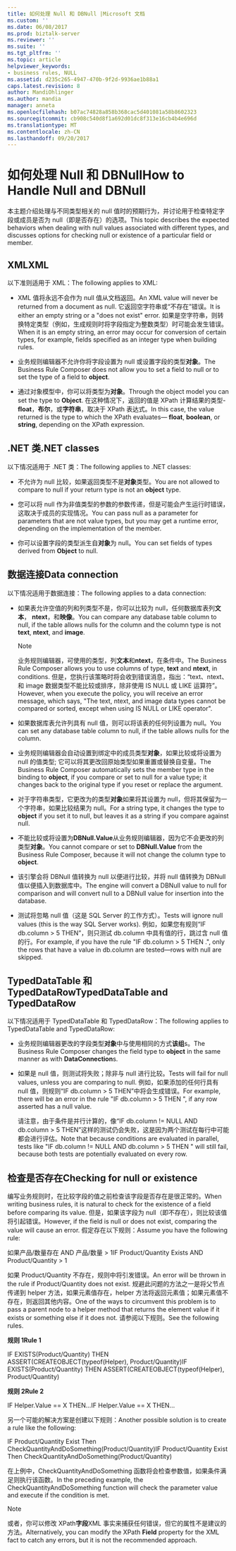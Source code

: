 ```yaml
---
title: 如何处理 Null 和 DBNull |Microsoft 文档
ms.custom: ''
ms.date: 06/08/2017
ms.prod: biztalk-server
ms.reviewer: ''
ms.suite: ''
ms.tgt_pltfrm: ''
ms.topic: article
helpviewer_keywords:
- business rules, NULL
ms.assetid: d235c265-4947-470b-9f2d-9936ae1b88a1
caps.latest.revision: 8
author: MandiOhlinger
ms.author: mandia
manager: anneta
ms.openlocfilehash: b07ac74828a858b368cac5d401081a58b8602323
ms.sourcegitcommit: cb908c540d8f1a692d01dc8f313e16cb4b4e696d
ms.translationtype: MT
ms.contentlocale: zh-CN
ms.lasthandoff: 09/20/2017
---
```

# <a name="how-to-handle-null-and-dbnull"></a><span data-ttu-id="a2cae-102">如何处理 Null 和 DBNull</span><span class="sxs-lookup"><span data-stu-id="a2cae-102">How to Handle Null and DBNull</span></span>
<span data-ttu-id="a2cae-103">本主题介绍处理与不同类型相关的 null 值时的预期行为，并讨论用于检查特定字段或成员是否为 null（即是否存在）的选项。</span><span class="sxs-lookup"><span data-stu-id="a2cae-103">This topic describes the expected behaviors when dealing with null values associated with different types, and discusses options for checking null or existence of a particular field or member.</span></span>  
  
## <a name="xml"></a><span data-ttu-id="a2cae-104">XML</span><span class="sxs-lookup"><span data-stu-id="a2cae-104">XML</span></span>  
 <span data-ttu-id="a2cae-105">以下准则适用于 XML：</span><span class="sxs-lookup"><span data-stu-id="a2cae-105">The following applies to XML:</span></span>  
  
-   <span data-ttu-id="a2cae-106">XML 值将永远不会作为 null 值从文档返回。</span><span class="sxs-lookup"><span data-stu-id="a2cae-106">An XML value will never be returned from a document as null.</span></span> <span data-ttu-id="a2cae-107">它返回空字符串或“不存在”错误。</span><span class="sxs-lookup"><span data-stu-id="a2cae-107">It is either an empty string or a "does not exist" error.</span></span> <span data-ttu-id="a2cae-108">如果是空字符串，则转换特定类型（例如，生成规则时将字段指定为整数类型）时可能会发生错误。</span><span class="sxs-lookup"><span data-stu-id="a2cae-108">When it is an empty string, an error may occur for conversion of certain types, for example, fields specified as an integer type when building rules.</span></span>  
  
-   <span data-ttu-id="a2cae-109">业务规则编辑器不允许你将字段设置为 null 或设置字段的类型**对象**。</span><span class="sxs-lookup"><span data-stu-id="a2cae-109">The Business Rule Composer does not allow you to set a field to null or to set the type of a field to **object**.</span></span>  
  
-   <span data-ttu-id="a2cae-110">通过对象模型中，你可以将类型为**对象**。</span><span class="sxs-lookup"><span data-stu-id="a2cae-110">Through the object model you can set the type to **Object**.</span></span> <span data-ttu-id="a2cae-111">在这种情况下，返回的值是 XPath 计算结果的类型- **float**，**布尔**，或**字符串**，取决于 XPath 表达式。</span><span class="sxs-lookup"><span data-stu-id="a2cae-111">In this case, the value returned is the type to which the XPath evaluates— **float**, **boolean**, or **string**, depending on the XPath expression.</span></span>  
  
## <a name="net-classes"></a><span data-ttu-id="a2cae-112">.NET 类</span><span class="sxs-lookup"><span data-stu-id="a2cae-112">.NET classes</span></span>  
 <span data-ttu-id="a2cae-113">以下情况适用于 .NET 类：</span><span class="sxs-lookup"><span data-stu-id="a2cae-113">The following applies to .NET classes:</span></span>  
  
-   <span data-ttu-id="a2cae-114">不允许为 null 比较，如果返回类型不是**对象**类型。</span><span class="sxs-lookup"><span data-stu-id="a2cae-114">You are not allowed to compare to null if your return type is not an **object** type.</span></span>  
  
-   <span data-ttu-id="a2cae-115">您可以将 null 作为非值类型的参数的参数传递，但是可能会产生运行时错误，这取决于成员的实现情况。</span><span class="sxs-lookup"><span data-stu-id="a2cae-115">You can pass null as a parameter for parameters that are not value types, but you may get a runtime error, depending on the implementation of the member.</span></span>  
  
-   <span data-ttu-id="a2cae-116">你可以设置字段的类型派生自**对象**为 null。</span><span class="sxs-lookup"><span data-stu-id="a2cae-116">You can set fields of types derived from **Object** to null.</span></span>  
  
## <a name="data-connection"></a><span data-ttu-id="a2cae-117">数据连接</span><span class="sxs-lookup"><span data-stu-id="a2cae-117">Data connection</span></span>  
 <span data-ttu-id="a2cae-118">以下情况适用于数据连接：</span><span class="sxs-lookup"><span data-stu-id="a2cae-118">The following applies to a data connection:</span></span>  
  
-   <span data-ttu-id="a2cae-119">如果表允许空值的列和列类型不是，你可以比较为 null，任何数据库表列**文本**， **ntext**，和**映像**。</span><span class="sxs-lookup"><span data-stu-id="a2cae-119">You can compare any database table column to null, if the table allows nulls for the column and the column type is not **text**, **ntext**, and **image**.</span></span>  
  
    > [!NOTE]
    >  <span data-ttu-id="a2cae-120">业务规则编辑器，可使用的类型，列**文本**和**ntext**，在条件中。</span><span class="sxs-lookup"><span data-stu-id="a2cae-120">The Business Rule Composer allows you to use columns of type, **text** and **ntext**, in conditions.</span></span> <span data-ttu-id="a2cae-121">但是，您执行该策略时将会收到错误消息，指出：“text、ntext、和 image 数据类型不能比较或排序，除非使用 IS NULL 或 LIKE 运算符”。</span><span class="sxs-lookup"><span data-stu-id="a2cae-121">However, when you execute the policy, you will receive an error message, which says, "The text, ntext, and image data types cannot be compared or sorted, except when using IS NULL or LIKE operator".</span></span>  
  
-   <span data-ttu-id="a2cae-122">如果数据库表允许列具有 null 值，则可以将该表的任何列设置为 null。</span><span class="sxs-lookup"><span data-stu-id="a2cae-122">You can set any database table column to null, if the table allows nulls for the column.</span></span>  
  
-   <span data-ttu-id="a2cae-123">业务规则编辑器会自动设置到绑定中的成员类型**对象**，如果比较或将设置为 null 的值类型; 它可以将其更改回原始类型如果重置或替换自变量。</span><span class="sxs-lookup"><span data-stu-id="a2cae-123">The Business Rule Composer automatically sets the member type in the binding to **object**, if you compare or set to null for a value type; it changes back to the original type if you reset or replace the argument.</span></span>  
  
-   <span data-ttu-id="a2cae-124">对于字符串类型，它更改为的类型**对象**如果将其设置为 null，但将其保留为一个字符串，如果比较结果为 null。</span><span class="sxs-lookup"><span data-stu-id="a2cae-124">For a string type, it changes the type to **object** if you set it to null, but leaves it as a string if you compare against null.</span></span>  
  
-   <span data-ttu-id="a2cae-125">不能比较或将设置为**DBNull.Value**从业务规则编辑器，因为它不会更改的列类型**对象**。</span><span class="sxs-lookup"><span data-stu-id="a2cae-125">You cannot compare or set to **DBNull.Value** from the Business Rule Composer, because it will not change the column type to **object**.</span></span>  
  
-   <span data-ttu-id="a2cae-126">该引擎会将 DBNull 值转换为 null 以便进行比较，并将 null 值转换为 DBNull 值以便插入到数据库中。</span><span class="sxs-lookup"><span data-stu-id="a2cae-126">The engine will convert a DBNull value to null for comparison and will convert null to a DBNull value for insertion into the database.</span></span>  
  
-   <span data-ttu-id="a2cae-127">测试将忽略 null 值（这是 SQL Server 的工作方式）。</span><span class="sxs-lookup"><span data-stu-id="a2cae-127">Tests will ignore null values (this is the way SQL Server works).</span></span> <span data-ttu-id="a2cae-128">例如，如果您有规则“IF db.column > 5 THEN”，则只测试 db.column 中具有值的行，跳过含 null 值的行。</span><span class="sxs-lookup"><span data-stu-id="a2cae-128">For example, if you have the rule "IF db.column > 5 THEN .", only the rows that have a value in db.column are tested—rows with null are skipped.</span></span>  
  
## <a name="typeddatatable-and-typeddatarow"></a><span data-ttu-id="a2cae-129">TypedDataTable 和 TypedDataRow</span><span class="sxs-lookup"><span data-stu-id="a2cae-129">TypedDataTable and TypedDataRow</span></span>  
 <span data-ttu-id="a2cae-130">以下情况适用于 TypedDataTable 和 TypedDataRow：</span><span class="sxs-lookup"><span data-stu-id="a2cae-130">The following applies to TypedDataTable and TypedDataRow:</span></span>  
  
-   <span data-ttu-id="a2cae-131">业务规则编辑器更改的字段类型**对象**中与使用相同的方式**该组**s。</span><span class="sxs-lookup"><span data-stu-id="a2cae-131">The Business Rule Composer changes the field type to **object** in the same manner as with **DataConnection**s.</span></span>  
  
-   <span data-ttu-id="a2cae-132">如果是 null 值，则测试将失败；除非与 null 进行比较。</span><span class="sxs-lookup"><span data-stu-id="a2cae-132">Tests will fail for null values, unless you are comparing to null.</span></span> <span data-ttu-id="a2cae-133">例如，如果添加的任何行具有 null 值，则规则“IF db.column > 5 THEN”中将会生成错误。</span><span class="sxs-lookup"><span data-stu-id="a2cae-133">For example, there will be an error in the rule "IF db.column > 5 THEN ", if any row asserted has a null value.</span></span>  
  
     <span data-ttu-id="a2cae-134">请注意，由于条件是并行计算的，像“IF db.column != NULL AND db.column > 5 THEN”这样的测试仍会失败，这是因为两个测试在每行中可能都会进行评估。</span><span class="sxs-lookup"><span data-stu-id="a2cae-134">Note that because conditions are evaluated in parallel, tests like "IF db.column != NULL AND db.column > 5 THEN  " will still fail, because both tests are potentially evaluated on every row.</span></span>  
  
## <a name="checking-for-null-or-existence"></a><span data-ttu-id="a2cae-135">检查是否存在</span><span class="sxs-lookup"><span data-stu-id="a2cae-135">Checking for null or existence</span></span>  
 <span data-ttu-id="a2cae-136">编写业务规则时，在比较字段的值之前检查该字段是否存在是很正常的。</span><span class="sxs-lookup"><span data-stu-id="a2cae-136">When writing business rules, it is natural to check for the existence of a field before comparing its value.</span></span> <span data-ttu-id="a2cae-137">但是，如果该字段为 null（即不存在），则比较该值将引起错误。</span><span class="sxs-lookup"><span data-stu-id="a2cae-137">However, if the field is null or does not exist, comparing the value will cause an error.</span></span> <span data-ttu-id="a2cae-138">假定存在以下规则：</span><span class="sxs-lookup"><span data-stu-id="a2cae-138">Assume you have the following rule:</span></span>  
  
 <span data-ttu-id="a2cae-139">如果产品/数量存在 AND 产品/数量 > 1</span><span class="sxs-lookup"><span data-stu-id="a2cae-139">IF Product/Quantity Exists AND Product/Quantity > 1</span></span>  
  
 <span data-ttu-id="a2cae-140">如果 Product/Quantity 不存在，规则中将引发错误。</span><span class="sxs-lookup"><span data-stu-id="a2cae-140">An error will be thrown in the rule if Product/Quantity does not exist.</span></span> <span data-ttu-id="a2cae-141">规避此问题的方法之一是将父节点传递到 helper 方法，如果元素值存在，helper 方法将返回元素值；如果元素值不存在，则返回其他内容。</span><span class="sxs-lookup"><span data-stu-id="a2cae-141">One of the ways to circumvent this problem is to pass a parent node to a helper method that returns the element value if it exists or something else if it does not.</span></span> <span data-ttu-id="a2cae-142">请参阅以下规则。</span><span class="sxs-lookup"><span data-stu-id="a2cae-142">See the following rules.</span></span>  
  
 <span data-ttu-id="a2cae-143">**规则 1**</span><span class="sxs-lookup"><span data-stu-id="a2cae-143">**Rule 1**</span></span>  
  
 <span data-ttu-id="a2cae-144">IF EXISTS(Product/Quantity) THEN ASSERT(CREATEOBJECT(typeof(Helper), Product/Quantity)</span><span class="sxs-lookup"><span data-stu-id="a2cae-144">IF EXISTS(Product/Quantity) THEN ASSERT(CREATEOBJECT(typeof(Helper), Product/Quantity)</span></span>  
  
 <span data-ttu-id="a2cae-145">**规则 2**</span><span class="sxs-lookup"><span data-stu-id="a2cae-145">**Rule 2**</span></span>  
  
 <span data-ttu-id="a2cae-146">IF Helper.Value == X THEN...</span><span class="sxs-lookup"><span data-stu-id="a2cae-146">IF Helper.Value == X THEN...</span></span>  
  
 <span data-ttu-id="a2cae-147">另一个可能的解决方案是创建以下规则：</span><span class="sxs-lookup"><span data-stu-id="a2cae-147">Another possible solution is to create a rule like the following:</span></span>  
  
 <span data-ttu-id="a2cae-148">IF Product/Quantity Exist Then CheckQuantityAndDoSomething(Product/Quantity)</span><span class="sxs-lookup"><span data-stu-id="a2cae-148">IF Product/Quantity Exist Then CheckQuantityAndDoSomething(Product/Quantity)</span></span>  
  
 <span data-ttu-id="a2cae-149">在上例中，CheckQuantityAndDoSomething 函数将会检查参数值，如果条件满足则执行该函数。</span><span class="sxs-lookup"><span data-stu-id="a2cae-149">In the preceding example, the CheckQuantityAndDoSomething function will check the parameter value and execute if the condition is met.</span></span>  
  
> [!NOTE]
>  <span data-ttu-id="a2cae-150">或者，你可以修改 XPath**字段**XML 事实来捕获任何错误，但它的属性不是建议的方法。</span><span class="sxs-lookup"><span data-stu-id="a2cae-150">Alternatively, you can modify the XPath **Field** property for the XML fact to catch any errors, but it is not the recommended approach.</span></span>